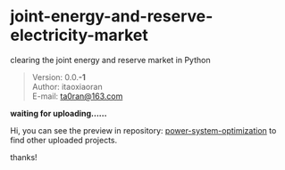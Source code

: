 # joint-energy-and-reserve-electricity-market
 clearing the joint energy and reserve market in Python

> Version: 0.0.**-1**  
> Author: itaoxiaoran  
> E-mail: ta0ran@163.com  



**waiting for uploading......**

Hi, you can see the preview in repository: [power-system-optimization](https://github.com/itaoxiaoran/power-system-optimization) to find other uploaded projects.

thanks! 